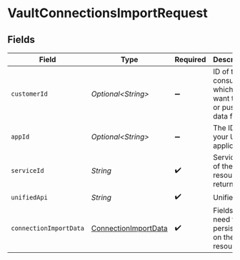 # VaultConnectionsImportRequest


## Fields

| Field                                                                   | Type                                                                    | Required                                                                | Description                                                             | Example                                                                 |
| ----------------------------------------------------------------------- | ----------------------------------------------------------------------- | ----------------------------------------------------------------------- | ----------------------------------------------------------------------- | ----------------------------------------------------------------------- |
| `customerId`                                                            | *Optional\<String>*                                                     | :heavy_minus_sign:                                                      | ID of the consumer which you want to get or push data from              | test-consumer                                                           |
| `appId`                                                                 | *Optional\<String>*                                                     | :heavy_minus_sign:                                                      | The ID of your Unify application                                        | dSBdXd2H6Mqwfg0atXHXYcysLJE9qyn1VwBtXHX                                 |
| `serviceId`                                                             | *String*                                                                | :heavy_check_mark:                                                      | Service ID of the resource to return                                    | pipedrive                                                               |
| `unifiedApi`                                                            | *String*                                                                | :heavy_check_mark:                                                      | Unified API                                                             | crm                                                                     |
| `connectionImportData`                                                  | [ConnectionImportData](../../models/components/ConnectionImportData.md) | :heavy_check_mark:                                                      | Fields that need to be persisted on the resource                        |                                                                         |